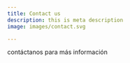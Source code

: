 ```yaml
---
title: Contact us
description: this is meta description
image: images/contact.svg

---
```

contáctanos para más información